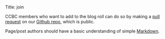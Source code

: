 Title: join

CCBC members who want to add to the blog roll can do so by making a [pull
request](https://docs.github.com/en/pull-requests/collaborating-with-pull-requests/proposing-changes-to-your-work-with-pull-requests/about-pull-requests)
on our [Github repo](https://github.com/brianthelion/coacru.bike), which is
public.

Page/post authors should have a basic understanding of simple [Markdown](https://en.wikipedia.org/wiki/Markdown).
